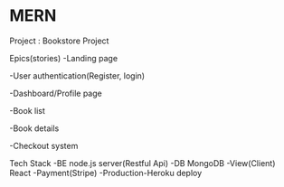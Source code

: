 # MERN

Project : Bookstore Project

Epics(stories)
-Landing page

-User authentication(Register, login)

-Dashboard/Profile page

-Book list

-Book details

-Checkout system

Tech Stack
-BE node.js server(Restful Api)
-DB MongoDB
-View(Client) React
-Payment(Stripe)
-Production-Heroku deploy
